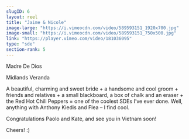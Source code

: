 ```yaml
---
slugID: 6 
layout: reel
title: "Jaime & Nicole"
image-large: "https://i.vimeocdn.com/video/589593151_1920x700.jpg"
image-small: "https://i.vimeocdn.com/video/589593151_750x500.jpg"
link: "https://player.vimeo.com/video/181036095"
type: "sde"
section-rank: 5
---
```

Madre De Dios

Midlands Veranda

A beautiful, charming and sweet bride + a handsome and cool groom + friends and relatives + a small blackboard, a box of chalk and an eraser + the Red Hot Chili Peppers = one of the coolest SDEs I’ve ever done. Well, anything with Anthony Kiedis and Flea – I find cool.

Congratulations Paolo and Kate, and see you in Vietnam soon!

Cheers! :)
